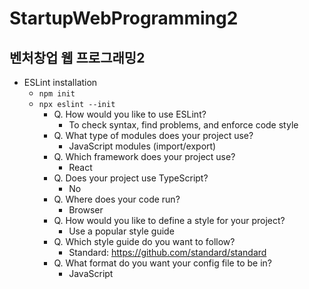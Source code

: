 # StartupWebProgramming2
## 벤처창업 웹 프로그래밍2
* ESLint installation
  * `npm init`
  * `npx eslint --init`
    * Q. How would you like to use ESLint?
      * To check syntax, find problems, and enforce code style
    * Q. What type of modules does your project use?
      * JavaScript modules (import/export)
    * Q. Which framework does your project use?
      * React
    * Q. Does your project use TypeScript?
      * No
    * Q. Where does your code run?
      * Browser
    * Q. How would you like to define a style for your project?
      * Use a popular style guide
    * Q. Which style guide do you want to follow?
      * Standard: https://github.com/standard/standard
    * Q. What format do you want your config file to be in?
      * JavaScript